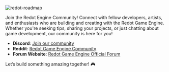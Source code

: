 ![redot-roadmap](/img/pages/and-then-there-were-many.avif)

Join the Redot Engine Community! Connect with fellow developers, artists, and enthusiasts who are building and creating with the Redot Game Engine. Whether you're seeking tips, sharing your projects, or just chatting about game development, our community is here for you!

- **Discord**: [Join our community](https://discord.gg/redot)
- **Reddit**: [Redot Game Engine Community](https://www.reddit.com/r/RedotGameEngineMain/?type=TEXT)
- **Forum Website**: [Redot Game Engine Official Forum](https://forum.redotengine.org/)

Let’s build something amazing together! 🎮
